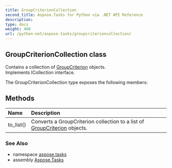 ```yaml
---
title: GroupCriterionCollection
second_title: Aspose.Tasks for Python via .NET API Reference
description: 
type: docs
weight: 460
url: /python-net/aspose.tasks/groupcriterioncollection/
---
```


## GroupCriterionCollection class

Contains a collection of [GroupCriterion](/tasks/python-net/aspose.tasks/groupcriterion/) objects.<br/>            Implements ICollection<GroupCriterion> interface.

The GroupCriterionCollection type exposes the following members:
## Methods
| Name | Description |
| :- | :- |
|to_list()|Converts a GroupCriterion collection to a list of [GroupCriterion](/tasks/python-net/aspose.tasks/groupcriterion/) objects.|

### See Also

* namespace [aspose.tasks](/tasks/python-net/aspose.tasks/)
* assembly [Aspose.Tasks](/tasks/python-net/)

